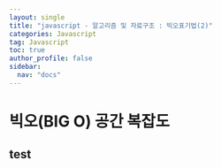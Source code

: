 ```yaml
---
layout: single
title: "javascript - 알고리즘 및 자료구조 : 빅오표기법(2)"
categories: Javascript
tag: Javascript
toc: true
author_profile: false
sidebar:
  nav: "docs"
---
```


# 빅오(BIG O) 공간 복잡도

## test


## 


## 

